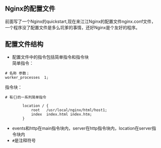 ## Nginx的配置文件

前面写了一个Nginx的quickstart,现在来江江Nginx的配置文件nginx.conf文件，一个程序没了配置文件是多么坑爹的事情，还好Nginx是个友好的程序。




配置文件结构
-----------
- 配置文件中的指令包括简单指令和指令块  
  简单指令：  
```
# 名称 参数；
worker_processes  1;
```
指令块：  
```
# 有{}的一系列简单指令

        location / {
            root   /usr/local/nginx/html/host1;
            index  index.html index.htm;
        }

```
- events和http在main指令块内，server在http指令块内，location在server指令块内  
- `#`是注释符号  